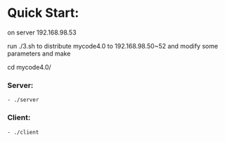 # Quick Start: ##
on server 192.168.98.53

run ./3.sh to distribute mycode4.0 to 192.168.98.50~52 and modify some  parameters and make

cd mycode4.0/
### Server: ###    
    - ./server  

### Client: ###    
    - ./client